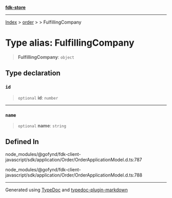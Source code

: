 [**fdk-store**](../../../README.md)
***

[Index](../../../API.md) > [order](../../README.md) > [<internal>](../README.md) > FulfillingCompany

# Type alias: FulfillingCompany

> **FulfillingCompany**: `object`

## Type declaration

### `id`

> `optional` **id**: `number`

***

### `name`

> `optional` **name**: `string`

## Defined In

node\_modules/@gofynd/fdk-client-javascript/sdk/application/Order/OrderApplicationModel.d.ts:787

node\_modules/@gofynd/fdk-client-javascript/sdk/application/Order/OrderApplicationModel.d.ts:788

***
Generated using [TypeDoc](https://typedoc.org/) and [typedoc-plugin-markdown](https://www.npmjs.com/package/typedoc-plugin-markdown)
